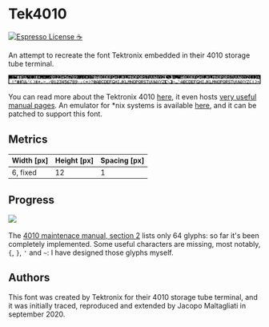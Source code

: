 # Tek4010

[![Espresso License :coffee:](https://img.shields.io/badge/license-Espresso%20☕-7890F0.svg)](https://github.com/jack23247/espresso-license)

An attempt to recreate the font Tektronix embedded in their 4010 storage tube terminal.

![Tek4010.png](https://raw.githubusercontent.com/jack23247/rasterfonts/master/Tek4010/Tek4010.png)

You can read more about the Tektronix 4010 [here](http://www.pdp8online.com/tek4010/tek4010.shtml), it even hosts [very useful manual pages](ftp://ftp.pdp8online.com/misc/4010/). An emulator for *nix systems is available [here](https://github.com/rricharz/Tek4010), and it can be patched to support this font.

## Metrics

| Width [px] | Height [px] | Spacing [px] |
| ---------- | ----------- | ------------ |
| 6, fixed   | 12          | 1            |

## Progress

<img src="http://www.pdp8online.com/tek4010/pics/small/dscf0080.jpg">

The [4010 maintenace manual, section 2](ftp://ftp.pdp8online.com/misc/4010/sect2.pdf) lists only 64 glyphs: so far it's been completely implemented. Some useful characters are missing, most notably, `{`, `}`, `'` and `~`: I have designed those glyphs myself. 

## Authors

This font was created by Tektronix for their 4010 storage tube terminal, and it was initially traced, reproduced  and extended by Jacopo Maltagliati in september 2020.
